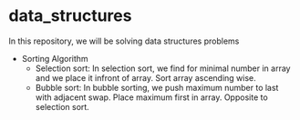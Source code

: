 # data_structures
In this repository, we will be solving data structures problems


- Sorting Algorithm
    * Selection sort: In selection sort, we find for minimal number in array and we place it infront of array.
                        Sort array ascending wise.
    * Bubble sort: In bubble sorting, we push maximum number to last with adjacent swap. Place maximum first in 
                        array. Opposite to selection sort.
